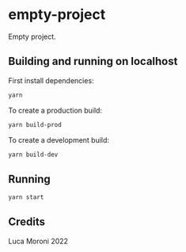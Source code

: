 # empty-project

Empty project.

## Building and running on localhost

First install dependencies:

```sh
yarn
```

To create a production build:

```sh
yarn build-prod
```

To create a development build:

```sh
yarn build-dev
```

## Running

```sh
yarn start
```

## Credits

Luca Moroni 2022
